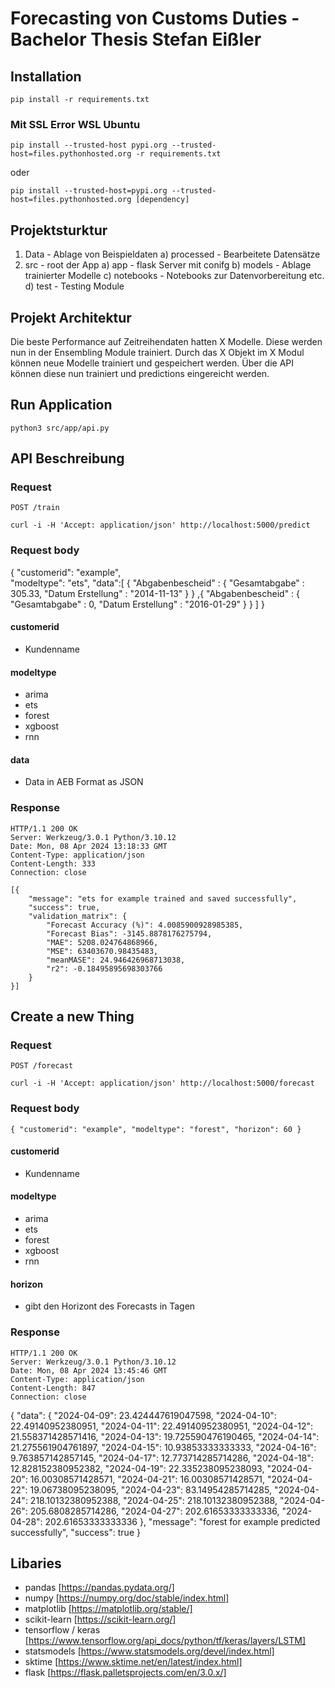 # Forecasting von Customs Duties - Bachelor Thesis Stefan Eißler 

## Installation

``pip install -r requirements.txt ``

### Mit SSL Error WSL Ubuntu

``pip install --trusted-host pypi.org --trusted-host=files.pythonhosted.org -r requirements.txt``

oder

``pip install --trusted-host=pypi.org --trusted-host=files.pythonhosted.org [dependency]``

## Projektsturktur

1. Data - Ablage von Beispieldaten
a) processed - Bearbeitete Datensätze 
2. src - root der App
a) app - flask Server mit conifg
b) models - Ablage trainierter Modelle
c) notebooks - Notebooks zur Datenvorbereitung etc.
d) test - Testing Module

## Projekt Architektur

Die beste Performance auf Zeitreihendaten hatten X Modelle. Diese werden nun in der Ensembling Module trainiert. Durch das X Objekt im X Modul können neue Modelle trainiert und gespeichert werden. Über die API können diese nun trainiert und predictions eingereicht werden.

## Run Application

``python3 src/app/api.py``

## API Beschreibung

### Request

`POST /train`

    curl -i -H 'Accept: application/json' http://localhost:5000/predict

### Request body

{
    "customerid": "example",    
    "modeltype": "ets",
    "data":[
        {
            "Abgabenbescheid" : {
            "Gesamtabgabe" : 305.33,
            "Datum Erstellung" : "2014-11-13"
            }
        }
        ,{
            "Abgabenbescheid" : {
                "Gesamtabgabe" : 0,
                "Datum Erstellung" : "2016-01-29"
            }
        }
    ]
}

#### customerid
- Kundenname

#### modeltype
- arima
- ets
- forest
- xgboost
- rnn

#### data
- Data in AEB Format as JSON

### Response

    HTTP/1.1 200 OK
    Server: Werkzeug/3.0.1 Python/3.10.12
    Date: Mon, 08 Apr 2024 13:18:33 GMT
    Content-Type: application/json
    Content-Length: 333
    Connection: close

    [{
        "message": "ets for example trained and saved successfully",
        "success": true,
        "validation_matrix": {
            "Forecast Accuracy (%)": 4.0085900928985385,
            "Forecast Bias": -3145.8878176275794,
            "MAE": 5208.024764868966,
            "MSE": 63403670.98435483,
            "meanMASE": 24.946426968713038,
            "r2": -0.18495895698303766
        }
    }]

## Create a new Thing

### Request

`POST /forecast`

    curl -i -H 'Accept: application/json' http://localhost:5000/forecast

### Request body
`
{
    "customerid": "example",
    "modeltype": "forest",
    "horizon": 60
}
`

#### customerid
- Kundenname

#### modeltype
- arima
- ets
- forest
- xgboost
- rnn

#### horizon
- gibt den Horizont des Forecasts in Tagen

### Response

    HTTP/1.1 200 OK
    Server: Werkzeug/3.0.1 Python/3.10.12
    Date: Mon, 08 Apr 2024 13:45:46 GMT
    Content-Type: application/json
    Content-Length: 847
    Connection: close

{
    "data": {
        "2024-04-09": 23.424447619047598,
        "2024-04-10": 22.49140952380951,
        "2024-04-11": 22.49140952380951,
        "2024-04-12": 21.558371428571416,
        "2024-04-13": 19.725590476190465,
        "2024-04-14": 21.275561904761897,
        "2024-04-15": 10.93853333333333,
        "2024-04-16": 9.763857142857145,
        "2024-04-17": 12.773714285714286,
        "2024-04-18": 12.828152380952382,
        "2024-04-19": 22.335238095238093,
        "2024-04-20": 16.00308571428571,
        "2024-04-21": 16.00308571428571,
        "2024-04-22": 19.06738095238095,
        "2024-04-23": 83.14954285714285,
        "2024-04-24": 218.10132380952388,
        "2024-04-25": 218.10132380952388,
        "2024-04-26": 205.6808285714286,
        "2024-04-27": 202.61653333333336,
        "2024-04-28": 202.61653333333336
    },
    "message": "forest for example predicted successfully",
    "success": true
}

## Libaries

- pandas [https://pandas.pydata.org/]
- numpy [https://numpy.org/doc/stable/index.html]
- matplotlib [https://matplotlib.org/stable/]
- scikit-learn [https://scikit-learn.org/]
- tensorflow / keras [https://www.tensorflow.org/api_docs/python/tf/keras/layers/LSTM]
- statsmodels [https://www.statsmodels.org/devel/index.html]
- sktime [https://www.sktime.net/en/latest/index.html]
- flask [https://flask.palletsprojects.com/en/3.0.x/]

